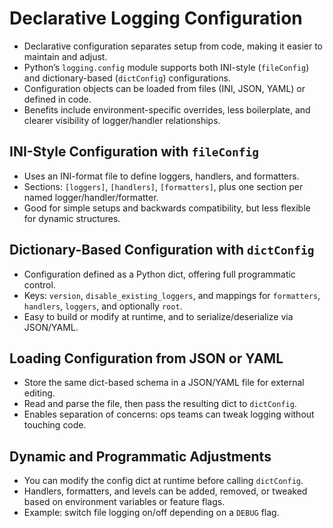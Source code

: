 # Declarative Logging Configuration

- Declarative configuration separates setup from code, making it easier to maintain and adjust.
- Python’s `logging.config` module supports both INI-style (`fileConfig`) and dictionary-based (`dictConfig`) configurations.
- Configuration objects can be loaded from files (INI, JSON, YAML) or defined in code.
- Benefits include environment-specific overrides, less boilerplate, and clearer visibility of logger/handler relationships.

## INI-Style Configuration with `fileConfig`

- Uses an INI-format file to define loggers, handlers, and formatters.
- Sections: `[loggers]`, `[handlers]`, `[formatters]`, plus one section per named logger/handler/formatter.
- Good for simple setups and backwards compatibility, but less flexible for dynamic structures.

## Dictionary-Based Configuration with `dictConfig`

- Configuration defined as a Python dict, offering full programmatic control.
- Keys: `version`, `disable_existing_loggers`, and mappings for `formatters`, `handlers`, `loggers`, and optionally `root`.
- Easy to build or modify at runtime, and to serialize/deserialize via JSON/YAML.

## Loading Configuration from JSON or YAML

- Store the same dict-based schema in a JSON/YAML file for external editing.
- Read and parse the file, then pass the resulting dict to `dictConfig`.
- Enables separation of concerns: ops teams can tweak logging without touching code.

## Dynamic and Programmatic Adjustments

- You can modify the config dict at runtime before calling `dictConfig`.
- Handlers, formatters, and levels can be added, removed, or tweaked based on environment variables or feature flags.
- Example: switch file logging on/off depending on a `DEBUG` flag.
